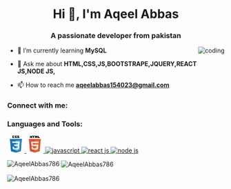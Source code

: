 


<h1 align="center">Hi 👋, I'm Aqeel Abbas</h1>
<h3 align="center">A passionate developer from pakistan</h3>
<img align="right" alt="coding" src="https://encrypted-tbn0.gstatic.com/images?q=tbn:ANd9GcTQtBPQr3QtF9oShmIQzqvbOMguqQnPzBNIsg&usqp=CAU">


- 🌱 I’m currently learning **MySQL**

- 💬 Ask me about **HTML,CSS,JS,BOOTSTRAPE,JQUERY,REACT JS,NODE JS,**

- 📫 How to reach me **aqeelabbas154023@gmail.com**

<h3 align="left">Connect with me:</h3>
<p align="left">
</p>
<h3 align="left">Languages and Tools:</h3>
<p align="left"> <a href="https://www.w3schools.com/css/" target="_blank" rel="noreferrer"> 
  <img src="https://raw.githubusercontent.com/devicons/devicon/master/icons/css3/css3-original-wordmark.svg" alt="css3" width="40" height="40"/>
</a> <a href="https://www.w3.org/html/" target="_blank" rel="noreferrer"> 
  <img src="https://raw.githubusercontent.com/devicons/devicon/master/icons/html5/html5-original-wordmark.svg" alt="html5" width="40" height="40"/>
</a> <a href="https://www.w3schools.com/js/default.asp" target="_blank" rel="noreferrer"> 
  <img src="https://static.vecteezy.com/system/resources/previews/027/127/463/original/javascript-logo-javascript-icon-transparent-free-png.png" alt="javascript" width="40" height="40"/> 
</a> <a href="https://www.w3schools.com/react/default.asp" target="_blank" rel="noreferrer">
  <img src="https://cdn.iconscout.com/icon/free/png-256/free-react-logo-icon-download-in-svg-png-gif-file-formats--wordmark-programming-langugae-freebies-pack-logos-icons-1175110.png" alt="react js" width="40" height="40"/> </a>
  <a href="https://www.w3schools.com/nodejs/default.asp" target="_blank" rel="noreferrer">
  <img src="https://static-00.iconduck.com/assets.00/nodejs-icon-2048x1254-fc24w6ld.png" alt="node js" width="40" height="40"/> </a>
  

<p><img align="left" src="https://github-readme-stats.vercel.app/api/top-langs?username=AqeelAbbas786&show_icons=true&locale=en&layout=compact" alt="AqeelAbbas786" /></p>

<p>&nbsp;<img align="center" src="https://github-readme-stats.vercel.app/api?username=AqeelAbbas786&show_icons=true&locale=en" alt="AqeelAbbas786" /></p>

<p><img align="center" src="https://github-readme-streak-stats.herokuapp.com/?user=AqeelAbbas786" alt="AqeelAbbas786" /></p>
